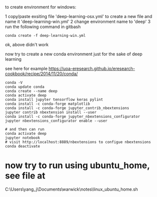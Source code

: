 to create environment for windows:

1 copy/paste exsiting file 'deep-learning-osx.yml' to create a new file and name it 'deep-learning-win.yml'
2 change environment name to 'deep'
3 run the following command in gitbash
```
conda create -f deep-learning-win.yml
```

ok, above didn't work


now try to create a new conda environment just for the sake of deep learning

see here for example https://uoa-eresearch.github.io/eresearch-cookbook/recipe/2014/11/20/conda/

```
conda -V
conda update conda
conda create --name deep
conda activate deep
conda install jupyter tensorflow keras pylint
conda install -c conda-forge matplotlib
conda install -c conda-forge jupyter_contrib_nbextensions
jupyter contrib nbextension install --user
conda install -c conda-forge jupyter_nbextensions_configurator
jupyter nbextensions_configurator enable --user

# and then can run
conda activate deep 
jupyter notebook
# visit http://localhost:8889/nbextensions to configue nbextensions
conda deactivate
```



# now try to run using ubuntu_home, see file at 
C:\Users\yang_j\Documents\warwick\notes\linux_ubuntu_home.sh